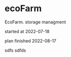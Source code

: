# ecoFarm
EcoFarm. storage managment


started at 2022-07-18


plan finished 2022-08-17


sdfs
sdfds
